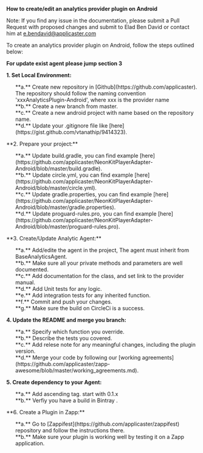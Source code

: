 **How to create/edit an analytics provider plugin on Android**

Note: If you find any issue in the documentation, please submit a Pull Request with proposed changes and submit to Elad Ben David or contact him at e.bendavid@applicaster.com

To create an analytics provider plugin on Android, follow the steps outlined below:

**For update exist agent please jump section 3**

**1. Set Local Environment:**<br />
  <ol>
  **a.** Create new repository in [Github](https://github.com/applicaster). The repository should follow the naming convention 'xxxAnalyticsPlugin-Android', where xxx is the provider name<br/>
  **b.** Create a new branch from master.<br />
   **c.** Create a new android project with name based on the repository name.<br />
  **d.** Update your .gitignore file like [here](https://gist.github.com/vtanathip/9414323).<br />
 
  </ol>
**2. Prepare your project:**<br />
 <ol>
  **a.** Update build.gradle, you can find example [here](https://github.com/applicaster/NeonKitPlayerAdapter-Android/blob/master/build.gradle).<br />
  **b.** Update circle.yml, you can find example [here](https://github.com/applicaster/NeonKitPlayerAdapter-Android/blob/master/circle.yml).<br />
    **c.** Update gradle.properties, you can find example [here](https://github.com/applicaster/NeonKitPlayerAdapter-Android/blob/master/gradle.properties).<br />
     **d.** Update proguard-rules.pro, you can find example [here](https://github.com/applicaster/NeonKitPlayerAdapter-Android/blob/master/proguard-rules.pro).<br />
     </ol>
     **3. Create/Update Analytic Agent:**<br />
     <ol>
      **a.** Add/edite the agent in the project, The agent must inherit from BaseAnalyticsAgent.<br />
  **b.** Make sure all your private methods and parameters are well documented.<br />
  **c.** Add documentation for the class, and set link to the provider manual.<br />
  **d.** Add Unit tests for any logic.<br />
  **e.** Add integration tests for any inherited function.<br />
  **f.** Commit and push your changes.<br />
  **g.** Make sure the build on CircleCi is a success. <br />
  </ol>
  
  **4. Update the README and merge you branch:**<br />
   <ol>
   **a.** Specify which function you override.<br />
   **b.** Describe the tests you covered.<br />
   **c.** Add relese note for any meaningful changes, including the plugin version.<br />
    **d.** Merge your code by following our [working agreements](https://github.com/applicaster/zapp-awesome/blob/master/working_agreements.md).<br />
    </ol>
    
**5. Create dependency to your Agent:**<br />
  <ol>
  **a.** Add ascending tag. start with 0.1.x <br />
  **b.** Verfiy you have a build in Bintray .<br />
</ol>
**6. Create a Plugin in Zapp:**<br />
  <ol>
  **a.** Go to [Zappifest](https://github.com/applicaster/zappifest) repository and follow the instructions there.<br />
  **b.** Make sure your plugin is working well by testing it on a Zapp application.<br />
</ol>

